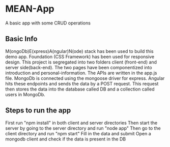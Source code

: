 # MEAN-App

A basic app with some CRUD operations

## Basic Info

M(ongoDb)E(xpress)A(ngular)N(ode) stack has been used to build this demo app.
Foundation (CSS Framework) has been used for responsive design.
This project is segregated into two folders client (front-end) and server side(back-end). 
The two pages have been componentized into introduction and personal-information. 
The APIs are written in the app.js file.
MongoDb is connected using the mongoose driver for express.
Angular hits these endpoints and sends the data by a POST request. 
This request then stores the data into the database called DB and a collection called users in 
MongoDb.

## Steps to run the app

First run "npm install" in both client and server directories
Then start the server by going to the server directory and run "node app"
Then go to the client directory and run "npm start"
Fill in the data and submit
Open a mongodb client and check if the data is present in the DB


